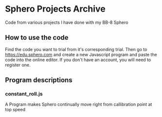 # Sphero Projects Archive

Code from various projects I have done with my BB-8 Sphero

## How to use the code

Find the code you want to trial from it's corresponding trial. Then go to 
https://edu.sphero.com and create a new Javascript program and paste the code 
into the online editor. If you don't have an account, you will need to register one.

## Program descriptions
### constant_roll.js

A Program makes Sphero continually move right from callibration point at top speed